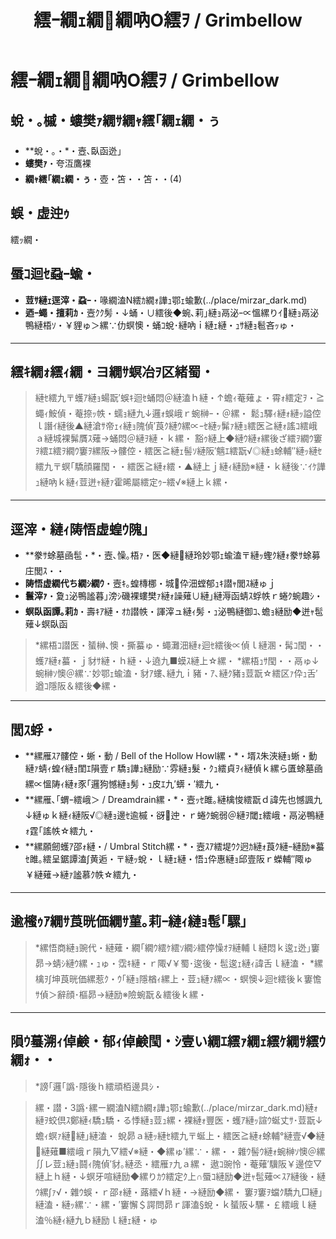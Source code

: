 ﻿---
categories:
- 繝｢繝ｳ繧ｹ繧ｿ繝ｼ
layout: monster
origin:
  class: TODO_Class
  common_en: null
  common_ja: 繧ｯ繝・
  family: null
  order: null
  scientific: null
tag_slugs:
- yami
- henseiju
- mirzar-dark
tags:
- 髣・
- 螟臥函迯｣
- 繝溘Ν繧ｶ繝ｫ譁ｭ鄂ｪ蝓・
title: 繧ｰ繝ｪ繝繝吶Ο繧ｦ / Grimbellow
---

# 繧ｰ繝ｪ繝繝吶Ο繧ｦ / Grimbellow

## 蛻・｡槭・螻樊ｧ繝ｻ繝ｬ繧｢繝ｪ繝・ぅ

* **蛻・｡・*・壼､臥函迯｣
* **螻樊ｧ**・夸沍鷹裸
* **繝ｬ繧｢繝ｪ繝・ぅ**・壺・笘・・笘・・(4)

## 蜈・虚迚ｩ
繧ｯ繝・

## 蜃ｺ迴ｾ蝨ｰ蝓・

* **荳ｻ縺ｪ逕滓・蝨ｰ**・喙繝溘Ν繧ｶ繝ｫ譁ｭ鄂ｪ蝓歉(../place/mirzar_dark.md)
* **迺ｰ蠅・擅莉ｶ**・壼ｸｸ髣・↓蛹・∪繧後◆蜿､莉｣縺ｮ鬲泌ｰ∝慍縲りｲ縺ｮ鬲泌鴨縺梧ｿ・￥貍ゅ＞縲∵仂螟懊・蛹ｺ蛻･縺吶ｉ縺ｪ縺・ｭｻ縺ｮ髱吝ｯゅ・

---

## 繧ｷ繝ｫ繧ｨ繝・ヨ繝ｻ螟冶ｦ区緒蜀・

> 縺ｾ繧九〒蠖ｱ縺ｮ蝪翫′蜈ｷ迴ｾ蛹悶＠縺溘ｈ縺・↑蟾ｨ菴薙ょ・霄ｫ繧定ｦ・≧蠅ｨ鮟偵・菴捺ｯ帙・蠕ｮ縺九↓邏ｫ蜈峨ｒ蜿榊ｰ・＠縲・
> 鬆ｭ驛ｨ縺ｫ縺ｯ謚倥ｌ譖ｲ縺後▲縺滄ｻ帝ｪｨ縺ｮ隗偵′莨ｸ縺ｳ縲∝ｰｾ縺ｯ髴ｧ縺ｮ繧医≧縺ｫ謠ｺ繧峨ａ縺城裸髴贋ｽ薙→蛹悶＠縺ｦ縺・ｋ縲・
> 豁ｩ縺上◆縺ｳ縺ｫ縲後ざ繧ｦ繝ｳ窶ｦ繧ｴ繧ｦ繝ｳ窶ｦ縲阪→髏倥・繧医≧縺ｪ髻ｿ縺阪′魑ｴ繧翫√◎縺ｮ蜍輔″縺ｯ縺ｾ繧九〒螟｢驕顔羅閠・・繧医≧縺ｫ繧・▲縺上ｊ縺ｨ縺励※縺・ｋ縺後∵ｲｹ譁ｭ縺吶ｋ縺ｨ荳迸ｬ縺ｧ霍晞屬繧定ｩｰ繧√※縺上ｋ縲・

---

## 逕滓・縺ｨ陦悟虚蝗ｳ隗｣

* **豢ｻ蜍墓凾髢・*・壼､懆｡梧ｧ・医◆縺縺玲妙鄂ｪ蝓溘〒縺ｯ蟶ｸ縺ｫ豢ｻ蜍募庄閭ｽ・・
* **陦悟虚繝代ち繝ｼ繝ｳ**・壼ｷ｡蝗槫梛・城伜沺螳郁ｭｷ譛ｬ閭ｽ縺ゅｊ
* **鬟滓ｧ**・夐ｭ泌鴨謐暮｣滂ｼ磯裸螻樊ｧ縺ｫ譟薙∪縺｣縺溽函蜻ｽ蜉帙ｒ蜷ｸ蜿趣ｼ・
* **螟臥函譚｡莉ｶ**・壽ｷｱ縺・ｵｶ譛帙・諢滓ュ縺ｨ髣・ｭ泌鴨縺御ｺ､蟾ｮ縺励◆迸ｬ髢薙↓螟臥函

> *縲梧ｺ譛医・蜑榊､懊・撕蟇ゅ・蠅灘沺縺ｫ迴ｾ繧後∝偵ｌ縺溷・髯ｺ閠・・蠖ｱ縺ｫ蟇・ｊ豺ｻ縺・ｈ縺・↓遶九■蟆ｽ縺上☆縲・
> *縲梧ｭｻ閠・・鬲ゅ↓蜿榊ｿ懊＠縲∵妙鄂ｪ蝓溘・豺ｱ螻､縺九ｉ豬・ｱ､縺ｸ豬ｮ荳翫☆繧区ｧ伜ｭ舌′遒ｺ隱阪＆繧後◆縲・

---

## 閭ｽ蜉・

* **縲雁ｽｱ髏倥・蜥・動 / Bell of the Hollow Howl縲・*・壻ｽ朱浹縺ｮ蜥・動縺ｧ蜻ｨ蝗ｲ縺ｮ閨ｴ隕壹ｒ驕ｮ譁ｭ縺励∵雰縺ｮ髮・ｸｭ繧貞ｦｨ縺偵ｋ縲ら匱蜍墓凾縲∝慍陦ｨ縺ｫ豕｢邏狗憾縺ｮ髣・ｭ皮ｴ九′蠎・′繧九・
* **縲雁､｢蝟ｰ繧峨＞ / Dreamdrain縲・*・壼ｯｾ雎｡縺檎悛繧翫ｄ諱先也憾諷九↓縺ゅｋ縺ｨ縺阪√◎縺ｮ邊ｾ逾槭・谺迚・ｒ蜷ｸ蜿弱＠縺ｦ閾ｪ繧峨・鬲泌鴨縺ｫ霆｢謠帙☆繧九・
* **縲願劒蠖ｱ邵ｫ縺・/ Umbral Stitch縲・*・壼ｽｱ繧堤ｳｸ迥ｶ縺ｫ莨ｸ縺ｰ縺励※蟇ｾ雎｡繧呈鋸譚溘∫黄逅・〒縺ｯ蛻・ｌ縺ｪ縺・悟ｭ伜惠縺ｮ邱壹阪ｒ蠑輔″陬ゅ￥縺薙→縺ｧ謐慕ｸ帙☆繧九・

---

## 逾櫁ｩｱ繝ｻ莨晄価繝ｻ菫｡莉ｰ縺ｨ縺ｮ髢｢騾｣

> *縲悟商縺ｮ豌代・縺薙・繝｢繝ｳ繧ｹ繧ｿ繝ｼ繧停懆ｵｦ縺輔ｌ縺悶ｋ逡ｪ迯｣窶昴→蜻ｼ縺ｳ縲・ｭゅ・霑ｷ縺・ｒ陬√￥蜀･逡後・髢逡ｪ縺ｨ諱舌ｌ縺溘・
> *縲檎ｦ∫坤莨晄価縲惹ｸ・ｳ｢縺ｮ隱楢ｨ縲上・荳ｭ縺ｧ縲∝・螟懊↓迴ｾ繧後ｋ窶憺ｻ偵＞辭顔･樞昴→縺励※險蜿翫＆繧後ｋ縲・

---

## 隕ｳ蟇溯ｨ倬鹸・郁ｨ倬鹸閠・ｼ壹い繝ｴ繧ｧ繝ｪ繧ｹ繝ｻ繧ｳ繝ｫ・・

> *謗｢邏｢譌･隱後ｈ繧頑栢邊具ｼ・

> 縲・譛・3譌･縲ー繝溘Ν繧ｶ繝ｫ譁ｭ鄂ｪ蝓歉(../place/mirzar_dark.md)縺ｫ縺ｦ蛟倶ｽ鄭縺ｨ驕ｭ驕・る悸縺ｮ荳ｭ縲・裸縺ｫ豐医・蠖ｱ縺ｯ諠ｳ蜒丈ｻ･荳翫↓蟾ｨ螟ｧ縺縺｣縺溘・
> 蛻昴ａ縺ｯ縺ｾ繧九〒蜒上・繧医≧縺ｫ蜍輔°縺壹√◆縺縺薙■繧峨ｒ隕九▽繧√※縺・◆縲ゅ′縲∵・縲・・雜ｳ髻ｳ縺ｫ蜿榊ｿ懊＠縲∬レ荳ｭ縺ｮ鬪ｨ隗偵′豺｡縺丞・繧雁ｧ九ａ縲・
> 遨ｺ豌怜・菴薙′驥阪￥邊倥▽縺上ｈ縺・↓螟牙喧縺励◆縲りｶｳ繧定ｸ上∩蜃ｺ縺励◆迸ｬ髢薙∝ｽｱ縺後・縺ｳ縲∫ｧ√・雜ｳ蜈・ｒ邵ｫ縺・蕗繧√ｈ縺・→縺励◆縲・
> 窶ｦ窶ｦ蟷ｸ驕九□縺｣縺溘・縺ｯ縲∵・縲・′窶懈＄諤問昴ｒ諢溘§蛻・ｋ蜑阪↓騾・￡繧峨ｌ縺溘％縺ｨ縺九ｂ縺励ｌ縺ｪ縺・ゅ